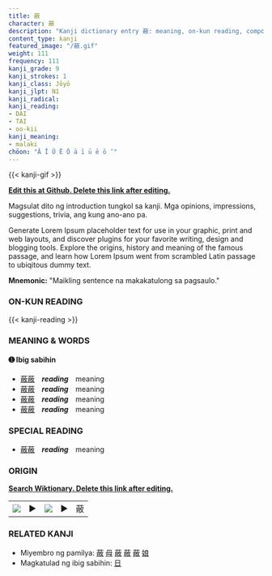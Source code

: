 ```yaml
---
title: 蔽
character: 蔽
description: "Kanji dictionary entry 蔽: meaning, on-kun reading, compounds, origin, related kanji"
content_type: kanji
featured_image: "/蔽.gif"
weight: 111
frequency: 111
kanji_grade: 9
kanji_strokes: 1
kanji_class: Jōyō
kanji_jlpt: N1
kanji_radical: 
kanji_reading: 
- DAI
- TAI
- oo-kii
kanji_meaning:
- malaki
chōon: "Ā Ī Ū Ē Ō ā ī ū ē ō ’"
---
```

[//]: # (Don't edit the line below. Kanji animated GIF code is automatically generated.)
{{< kanji-gif >}}

[//]: # (Edit below this line.)

**[Edit this at Github. Delete this link after editing.](https://github.com/tim0g/tim/tree/main/content/kanji/蔽/index.md)**

Magsulat dito ng introduction tungkol sa kanji. Mga opinions, impressions, suggestions, trivia, ang kung ano-ano pa.

Generate Lorem Ipsum placeholder text for use in your graphic, print and web layouts, and discover plugins for your favorite writing, design and blogging tools. Explore the origins, history and meaning of the famous passage, and learn how Lorem Ipsum went from scrambled Latin passage to ubiqitous dummy text.
 
**Mnemonic:** "Maikling sentence na makakatulong sa pagsaulo."

### ON-KUN READING

[//]: # (Don't edit the line below. ON-KUN READING code is automatically generated.)
{{< kanji-reading >}}

### MEANING & WORDS

#### ➊ **Ibig sabihin**
  - [蔽](../蔽)[蔽](../蔽)　***reading***　meaning
  - [蔽](../蔽)[蔽](../蔽)　***reading***　meaning
  - [蔽](../蔽)[蔽](../蔽)　***reading***　meaning
  - [蔽](../蔽)[蔽](../蔽)　***reading***　meaning

### SPECIAL READING
  - [蔽](../蔽)[蔽](../蔽)　***reading***　meaning

### ORIGIN

**[Search Wiktionary. Delete this link after editing.](https://wiktionary.org/wiki/蔽)**
<table class="kanji-table"><tr><td>
<img src="60px-蔽-bronze.svg.png">
</td><td>▶</td><td>
<img src="60px-蔽-oracle.svg.png">
</td><td>▶</td>
<td class="kanji-origin">蔽</td>
</tr></table>

### RELATED KANJI
- Miyembro ng pamilya: [蔽](../蔽) [母](../母) [蔽](../蔽) [蔽](../蔽) [蔽](../蔽) [娘](../娘)
- Magkatulad ng ibig sabihin: [日](../日)
